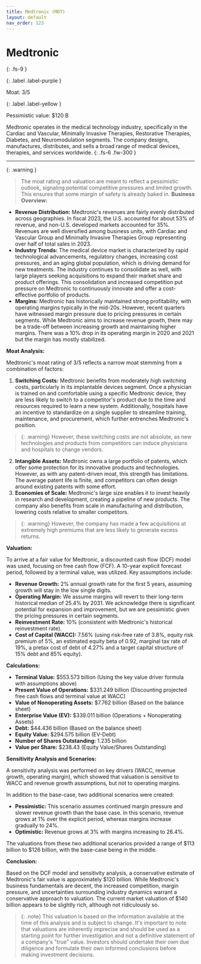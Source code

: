 ```yaml
---
title: Medtronic (MDT)
layout: default
nav_order: 123
---
```


# Medtronic
{: .fs-9 }

{: .label .label-purple }

Moat: 3/5

{: .label .label-yellow }

Pessimistic value: $120 B

Medtronic operates in the medical technology industry, specifically in the Cardiac and Vascular, Minimally Invasive Therapies, Restorative Therapies, Diabetes, and Neuromodulation segments. The company designs, manufactures, distributes, and sells a broad range of medical devices, therapies, and services worldwide.
{: .fs-6 .fw-300 }

---

{: .warning } 
>The moat rating and valuation are meant to reflect a pessimistic outlook, signaling potential competitive pressures and limited growth. This ensures that some margin of safety is already baked in.
**Business Overview:**

* **Revenue Distribution:** Medtronic's revenues are fairly evenly distributed across geographies. In fiscal 2023, the U.S. accounted for about 53% of revenue, and non-U.S. developed markets accounted for 35%. Revenues are well diversified among business units, with Cardiac and Vascular Group and Minimally Invasive Therapies Group representing over half of total sales in 2023.
* **Industry Trends:** The medical device market is characterized by rapid technological advancements, regulatory changes, increasing cost pressures, and an aging global population, which is driving demand for new treatments. The industry continues to consolidate as well, with large players seeking acquisitions to expand their market share and product offerings. This consolidation and increased competition put pressure on Medtronic to continuously innovate and offer a cost-effective portfolio of products.
* **Margins:** Medtronic has historically maintained strong profitability, with operating margins typically in the mid-20s. However, recent quarters have witnessed margin pressure due to pricing pressures in certain segments. While Medtronic aims to increase revenue growth, there may be a trade-off between increasing growth and maintaining higher margins. There was a 10% drop in its operating margin in 2020 and 2021 but the margin has mostly stabilized. 

**Moat Analysis:**

Medtronic's moat rating of 3/5 reflects a narrow moat stemming from a combination of factors:

1. **Switching Costs:** Medtronic benefits from moderately high switching costs, particularly in its implantable devices segment. Once a physician is trained on and comfortable using a specific Medtronic device, they are less likely to switch to a competitor's product due to the time and resources required to learn a new system. Additionally, hospitals have an incentive to standardize on a single supplier to streamline training, maintenance, and procurement, which further entrenches Medtronic's position. 
> {: .warning} However, these switching costs are not absolute, as new technologies and products from competitors can induce physicians and hospitals to change vendors.
2. **Intangible Assets:** Medtronic owns a large portfolio of patents, which offer some protection for its innovative products and technologies. However, as with any patent-driven moat, this strength has limitations. The average patent life is finite, and competitors can often design around existing patents with some effort.
3. **Economies of Scale:** Medtronic's large size enables it to invest heavily in research and development, creating a pipeline of new products. The company also benefits from scale in manufacturing and distribution, lowering costs relative to smaller competitors.
> {: .warning} However, the company has made a few acquisitions at extremely high premiums that are less likely to generate excess returns.

**Valuation:**

To arrive at a fair value for Medtronic, a discounted cash flow (DCF) model was used, focusing on free cash flow (FCF). A 10-year explicit forecast period, followed by a terminal value, was utilized. Key assumptions include:

* **Revenue Growth:** 2% annual growth rate for the first 5 years, assuming growth will stay in the low single digits.
* **Operating Margin:** We assume margins will revert to their long-term historical median of 25.4% by 2031. We acknowledge there is significant potential for expansion and improvement, but we are pessimistic given the pricing pressures in certain segments.
* **Reinvestment Rate:**  10% (consistent with Medtronic's historical reinvestment rate).
* **Cost of Capital (WACC):** 7.56% (using risk-free rate of 3.8%, equity risk premium of 5%, an estimated equity beta of 0.92, marginal tax rate of 19%, a pretax cost of debt of 4.27% and a target capital structure of 15% debt and 85% equity).

**Calculations:**

* **Terminal Value:** $553.573 billion (Using the key value driver formula with assumptions above)
* **Present Value of Operations:** $331.249 billion (Discounting projected free cash flows and terminal value at WACC)
* **Value of Nonoperating Assets:**  $7.762 billion (Based on the balance sheet)
* **Enterprise Value (EV):**  $339.011 billion (Operations + Nonoperating Assets)
* **Debt:** $44.436 billion (Based on the balance sheet)
* **Equity Value:** $294.575 billion (EV-Debt)
* **Number of Shares Outstanding:** 1.235 billion
* **Value per Share:** $238.43 (Equity Value/Shares Outstanding)

**Sensitivity Analysis and Scenarios:**

A sensitivity analysis was performed on key drivers (WACC, revenue growth, operating margin), which showed that valuation is sensitive to WACC and revenue growth assumptions, but not to operating margins.

In addition to the base-case, two additional scenarios were created:

* **Pessimistic:** This scenario assumes continued margin pressure and slower revenue growth than the base case. In this scenario, revenue grows at 1% over the explicit period, whereas margins increase gradually to 24%.
* **Optimistic:** Revenue grows at 3% with margins increasing to 26.4%.

The valuations from these two additional scenarios provided a range of $113 billion to $126 billion, with the base-case being in the middle.

**Conclusion:**

Based on the DCF model and sensitivity analysis, a conservative estimate of Medtronic's fair value is approximately $120 billion. While Medtronic's business fundamentals are decent, the increased competition, margin pressure, and uncertainties surrounding industry dynamics warrant a conservative approach to valuation. The current market valuation of $140 billion appears to be slightly rich, although not ridiculously so.

> {: .note} This valuation is based on the information available at the time of this analysis and is subject to change. It's important to note that valuations are inherently imprecise and should be used as a starting point for further investigation and not a definitive statement of a company's "true" value. Investors should undertake their own due diligence and formulate their own informed conclusions before making investment decisions.